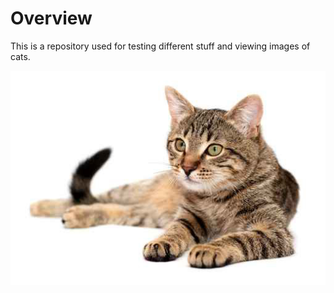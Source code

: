 # Overview

This is a repository used for testing different stuff and viewing images of cats.

![Cat](/static/cat.jpg)

